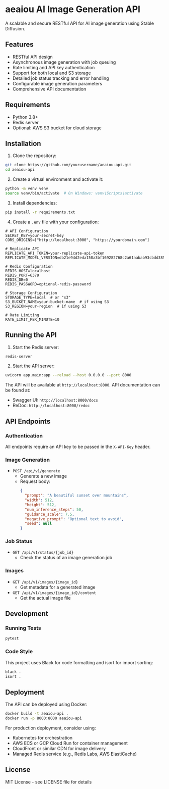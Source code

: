 # aeaiou AI Image Generation API

A scalable and secure RESTful API for AI image generation using Stable Diffusion.

## Features

- RESTful API design
- Asynchronous image generation with job queuing
- Rate limiting and API key authentication
- Support for both local and S3 storage
- Detailed job status tracking and error handling
- Configurable image generation parameters
- Comprehensive API documentation

## Requirements

- Python 3.8+
- Redis server
- Optional: AWS S3 bucket for cloud storage

## Installation

1. Clone the repository:
```bash
git clone https://github.com/yourusername/aeaiou-api.git
cd aeaiou-api
```

2. Create a virtual environment and activate it:
```bash
python -m venv venv
source venv/bin/activate  # On Windows: venv\Scripts\activate
```

3. Install dependencies:
```bash
pip install -r requirements.txt
```

4. Create a `.env` file with your configuration:
```env
# API Configuration
SECRET_KEY=your-secret-key
CORS_ORIGINS=["http://localhost:3000", "https://yourdomain.com"]

# Replicate API
REPLICATE_API_TOKEN=your-replicate-api-token
REPLICATE_MODEL_VERSION=db21e94d2eda158a3bf169282768c2a61aabab93cbdd385669865480734c35ad

# Redis Configuration
REDIS_HOST=localhost
REDIS_PORT=6379
REDIS_DB=0
REDIS_PASSWORD=optional-redis-password

# Storage Configuration
STORAGE_TYPE=local  # or "s3"
S3_BUCKET_NAME=your-bucket-name  # if using S3
S3_REGION=your-region  # if using S3

# Rate Limiting
RATE_LIMIT_PER_MINUTE=10
```

## Running the API

1. Start the Redis server:
```bash
redis-server
```

2. Start the API server:
```bash
uvicorn app.main:app --reload --host 0.0.0.0 --port 8000
```

The API will be available at `http://localhost:8000`. API documentation can be found at:
- Swagger UI: `http://localhost:8000/docs`
- ReDoc: `http://localhost:8000/redoc`

## API Endpoints

### Authentication

All endpoints require an API key to be passed in the `X-API-Key` header.

### Image Generation

- `POST /api/v1/generate`
  - Generate a new image
  - Request body:
    ```json
    {
      "prompt": "A beautiful sunset over mountains",
      "width": 512,
      "height": 512,
      "num_inference_steps": 50,
      "guidance_scale": 7.5,
      "negative_prompt": "Optional text to avoid",
      "seed": null
    }
    ```

### Job Status

- `GET /api/v1/status/{job_id}`
  - Check the status of an image generation job

### Images

- `GET /api/v1/images/{image_id}`
  - Get metadata for a generated image
- `GET /api/v1/images/{image_id}/content`
  - Get the actual image file

## Development

### Running Tests

```bash
pytest
```

### Code Style

This project uses Black for code formatting and isort for import sorting:

```bash
black .
isort .
```

## Deployment

The API can be deployed using Docker:

```bash
docker build -t aeaiou-api .
docker run -p 8000:8000 aeaiou-api
```

For production deployment, consider using:
- Kubernetes for orchestration
- AWS ECS or GCP Cloud Run for container management
- CloudFront or similar CDN for image delivery
- Managed Redis service (e.g., Redis Labs, AWS ElastiCache)

## License

MIT License - see LICENSE file for details
